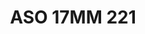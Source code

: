 ---
title: ASO 17MM 221
date: 
draft: false

# descripcion
description : Anillo de plata 925.

materials: Plata 936

color: 

dimensions: 17mm diámetro

code: 05-23-1610

type: "Anillos"

categories: []

price: $6.730,00

price_eftvo: $5.720,00

# Images
# first image will be shown in the product page
images:
  # - image: "images/path_to_image"
  # La ubicacion de las imagenes es imagenes/Anillos/Anillos.Solo Plata/05-23-1610-aso-17mm-221
  - image: "./images/anillos/solo_plata/05-23-1610-aso-17mm-221_a.jpg"
  - image: "./images/anillos/solo_plata/05-23-1610-aso-17mm-221_b.jpg"
  - image: "./images/anillos/solo_plata/05-23-1610-aso-17mm-221_c.jpg"
---